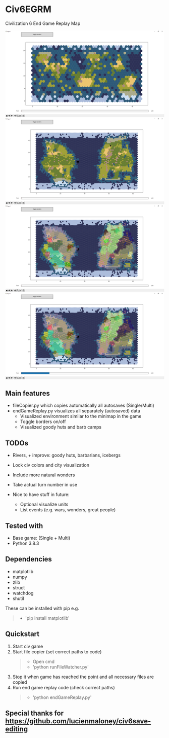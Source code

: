 # Civ6EGRM
Civilization 6 End Game Replay Map

![](Pictures/SmallMapEnvOnly.PNG?raw=true)
![](Pictures/BigMapEnvOnly.PNG?raw=true)
![](Pictures/BigMapWithRandomColorBorders.PNG?raw=true)
![](Pictures/BigMapWithRandomColorBordersFewTurnsLater.PNG?raw=true)

## Main features
- fileCopier.py which copies automatically all autosaves (Single/Multi)
- endGameReplay.py visualizes all separately (autosaved) data
  - Visualized environment similar to the minimap in the game
  - Toggle borders on/off
  - Visualized goody huts and barb camps
  
## TODOs
- Rivers, + improve: goody huts, barbarians, icebergs
- Lock civ colors and city visualization
- Include more natural wonders
- Take actual turn number in use

- Nice to have stuff in future:
  - Optional visualize units
  - List events (e.g. wars, wonders, great people)

## Tested with
- Base game: (Single + Multi)
- Python 3.8.3

## Dependencies
- matplotlib
- numpy
- zlib
- struct
- watchdog
- shutil

These can be installed with pip e.g. 
> - 'pip install matplotlib'

## Quickstart
1) Start civ game
1) Start file copier (set correct paths to code)
    > - Open cmd
    > - 'python runFileWatcher.py'
1) Stop it when game has reached the point and all necessary files are copied
1) Run end game replay code (check correct paths)
    > - 'python endGameReplay.py'

## Special thanks for https://github.com/lucienmaloney/civ6save-editing

